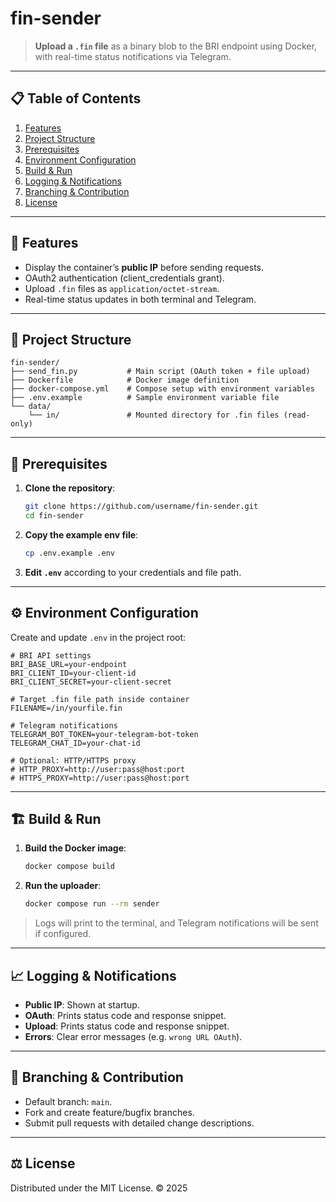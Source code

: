 # fin-sender

> **Upload a `.fin` file** as a binary blob to the BRI endpoint using Docker, with real-time status notifications via Telegram.

---

## 📋 Table of Contents

1. [Features](#-features)
2. [Project Structure](#-project-structure)
3. [Prerequisites](#-prerequisites)
4. [Environment Configuration](#-environment-configuration)
5. [Build & Run](#-build--run)
6. [Logging & Notifications](#-logging--notifications)
7. [Branching & Contribution](#-branching--contribution)
8. [License](#-license)

---

## 🚀 Features

* Display the container’s **public IP** before sending requests.
* OAuth2 authentication (client\_credentials grant).
* Upload `.fin` files as `application/octet-stream`.
* Real-time status updates in both terminal and Telegram.

---

## 📂 Project Structure

```
fin-sender/
├── send_fin.py           # Main script (OAuth token + file upload)
├── Dockerfile            # Docker image definition
├── docker-compose.yml    # Compose setup with environment variables
├── .env.example          # Sample environment variable file
└── data/
    └── in/               # Mounted directory for .fin files (read-only)
```

---

## 🔧 Prerequisites

1. **Clone the repository**:

   ```bash
   git clone https://github.com/username/fin-sender.git
   cd fin-sender
   ```
2. **Copy the example env file**:

   ```bash
   cp .env.example .env
   ```
3. **Edit `.env`** according to your credentials and file path.

---

## ⚙️ Environment Configuration

Create and update `.env` in the project root:

```dotenv
# BRI API settings
BRI_BASE_URL=your-endpoint
BRI_CLIENT_ID=your-client-id
BRI_CLIENT_SECRET=your-client-secret

# Target .fin file path inside container
FILENAME=/in/yourfile.fin

# Telegram notifications
TELEGRAM_BOT_TOKEN=your-telegram-bot-token
TELEGRAM_CHAT_ID=your-chat-id

# Optional: HTTP/HTTPS proxy
# HTTP_PROXY=http://user:pass@host:port
# HTTPS_PROXY=http://user:pass@host:port
```

---

## 🏗️ Build & Run

1. **Build the Docker image**:

   ```bash
   docker compose build
   ```
2. **Run the uploader**:

   ```bash
   docker compose run --rm sender
   ```

> Logs will print to the terminal, and Telegram notifications will be sent if configured.

---

## 📈 Logging & Notifications

* **Public IP**: Shown at startup.
* **OAuth**: Prints status code and response snippet.
* **Upload**: Prints status code and response snippet.
* **Errors**: Clear error messages (e.g. `wrong URL OAuth`).

---

## 🌱 Branching & Contribution

* Default branch: `main`.
* Fork and create feature/bugfix branches.
* Submit pull requests with detailed change descriptions.

---

## ⚖️ License

Distributed under the MIT License. © 2025
